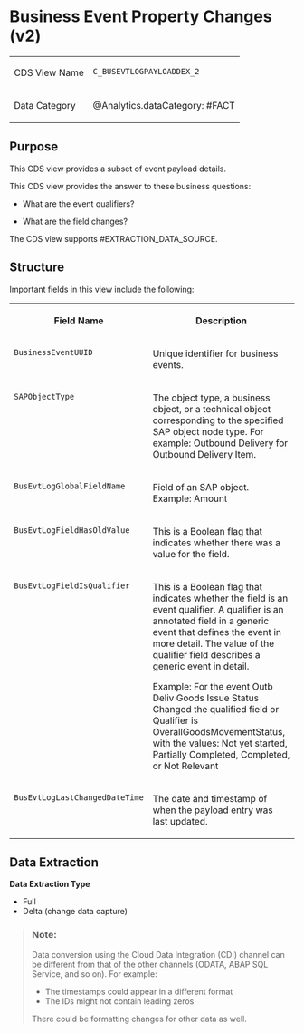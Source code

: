 <!-- loioaec25ba6054e4ee5976b2a687f1bcd72 -->

# Business Event Property Changes \(v2\)


<table>
<tr>
<td valign="top">

CDS View Name

</td>
<td valign="top">

`C_BUSEVTLOGPAYLOADDEX_2` 

</td>
</tr>
<tr>
<td valign="top">

Data Category

</td>
<td valign="top">

@Analytics.dataCategory: \#FACT

</td>
</tr>
</table>



<a name="loioaec25ba6054e4ee5976b2a687f1bcd72__section_ivj_ffm_dsb"/>

## Purpose

This CDS view provides a subset of event payload details.

This CDS view provides the answer to these business questions:

-   What are the event qualifiers?

-   What are the field changes?


The CDS view supports \#EXTRACTION\_DATA\_SOURCE.



<a name="loioaec25ba6054e4ee5976b2a687f1bcd72__section_t2s_gfm_dsb"/>

## Structure

Important fields in this view include the following:


<table>
<tr>
<th valign="top">

Field Name

</th>
<th valign="top">

Description

</th>
</tr>
<tr>
<td valign="top">

`BusinessEventUUID` 

</td>
<td valign="top">

Unique identifier for business events.

</td>
</tr>
<tr>
<td valign="top">

`SAPObjectType` 

</td>
<td valign="top">

The object type, a business object, or a technical object corresponding to the specified SAP object node type. For example: Outbound Delivery for Outbound Delivery Item.

</td>
</tr>
<tr>
<td valign="top">

`BusEvtLogGlobalFieldName`

</td>
<td valign="top">

Field of an SAP object. Example: Amount

</td>
</tr>
<tr>
<td valign="top">

`BusEvtLogFieldHasOldValue`

</td>
<td valign="top">

This is a Boolean flag that indicates whether there was a value for the field.

</td>
</tr>
<tr>
<td valign="top">

`BusEvtLogFieldIsQualifier`

</td>
<td valign="top">

This is a Boolean flag that indicates whether the field is an event qualifier. A qualifier is an annotated field in a generic event that defines the event in more detail. The value of the qualifier field describes a generic event in detail.

Example: For the event Outb Deliv Goods Issue Status Changed the qualified field or Qualifier is OverallGoodsMovementStatus, with the values: Not yet started, Partially Completed, Completed, or Not Relevant

</td>
</tr>
<tr>
<td valign="top">

`BusEvtLogLastChangedDateTime`

</td>
<td valign="top">

The date and timestamp of when the payload entry was last updated.

</td>
</tr>
</table>



<a name="loioaec25ba6054e4ee5976b2a687f1bcd72__section_ahl_hfm_dsb"/>

## Data Extraction

**Data Extraction Type**

-   Full
-   Delta \(change data capture\)

> ### Note:  
> Data conversion using the Cloud Data Integration \(CDI\) channel can be different from that of the other channels \(ODATA, ABAP SQL Service, and so on\). For example:
> 
> -   The timestamps could appear in a different format
> -   The IDs might not contain leading zeros
> 
> There could be formatting changes for other data as well.

